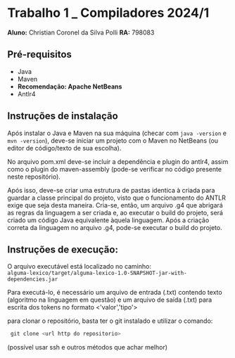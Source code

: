 # Trabalho 1 _ Compiladores 2024/1

**Aluno:** Christian Coronel da Silva Polli
**RA:** 798083

## Pré-requisitos

- Java
- Maven
- **Recomendação: Apache NetBeans**
- Antlr4

## Instruções de instalação

Após instalar o Java e Maven na sua máquina (checar com ```java -version``` e ```mvn -version```), deve-se iniciar um projeto com o Maven no NetBeans (ou editor de código/texto de sua escolha).

No arquivo pom.xml deve-se incluir a dependência e plugin do antlr4, assim como o plugin do maven-assembly (pode-se verificar no código presente neste repositório).

Após isso, deve-se criar uma estrutura de pastas identica à criada para guardar a classe principal do projeto, visto que o funcionamento do ANTLR exige que seja desta maneira.
Cria-se, então, um arquivo .g4 que abrigará as regras da linguagem a ser criada e, ao executar o build do projeto, será criado um código Java equivalente àquela linguagem.
Após a criação correta da linguagem no arquivo .g4, pode-se executar o build do projeto.

## Instruções de execução:

O arquivo executável está localizado no caminho:
<br>
```alguma-lexico/target/alguma-lexico-1.0-SNAPSHOT-jar-with-dependencies.jar```
<br>


Para executá-lo, é necessário um arquivo de entrada (.txt) contendo texto (algoritmo na linguagem em questão) e um arquivo de saída (.txt) para escrita dos tokens no formato <'valor','tipo'>

para clonar o repositório, basta ter o git instalado e utilizar o comando: 
```python
 git clone <url http do repositorio>
``` 
(possível usar ssh e outros métodos que achar melhor)

